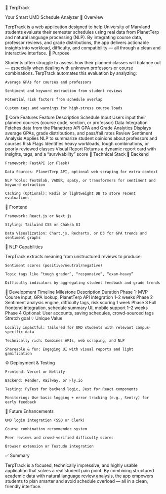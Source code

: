 🧠 TerpTrack

Your Smart UMD Schedule Analyzer
📌 Overview

TerpTrack is a web application designed to help University of Maryland students evaluate their semester schedules using real data from PlanetTerp and natural language processing (NLP). By integrating course data, professor reviews, and grade distributions, the app delivers actionable insights into workload, difficulty, and compatibility — all through a clean and interactive interface.
🎯 Purpose

Students often struggle to assess how their planned classes will balance out — especially when dealing with unknown professors or course combinations. TerpTrack automates this evaluation by analyzing:

    Average GPAs for courses and professors

    Sentiment and keyword extraction from student reviews

    Potential risk factors from schedule overlap

    Custom tags and warnings for high-stress course loads

🧱 Core Features
Feature	Description
Schedule Input	Users input their planned courses (course code, section, or professor)
Data Integration	Fetches data from the Planetterp API
GPA and Grade Analytics	Displays average GPAs, grade distributions, and pass/fail rates
Review Sentiment Analysis	Applies NLP to summarize student opinions about professors and courses
Risk Flags	Identifies heavy workloads, tough combinations, or poorly reviewed classes
Visual Report	Returns a dynamic report card with insights, tags, and a “survivability” score
🔌 Technical Stack
🔹 Backend

    Framework: FastAPI (or Flask)

    Data Sources: PlanetTerp API, optional web scraping for extra context

    NLP Tools: TextBlob, VADER, spaCy, or transformers for sentiment and keyword extraction

    Caching (Optional): Redis or lightweight DB to store recent evaluations

🔹 Frontend

    Framework: React.js or Next.js

    Styling: Tailwind CSS or Chakra UI

    Data Visualization: Chart.js, Recharts, or D3 for GPA trends and sentiment graphs

🧠 NLP Capabilities

TerpTrack extracts meaning from unstructured reviews to produce:

    Sentiment scores (positive/neutral/negative)

    Topic tags like “tough grader”, “responsive”, “exam-heavy”

    Difficulty indicators by aggregating student feedback and grade trends

🚀 Development Timeline
Milestone	Description	Duration
Phase 1: MVP	Course input, GPA lookup, PlanetTerp API integration	1–2 weeks
Phase 2	Sentiment analysis engine, difficulty tags, risk scoring	1 week
Phase 3	Full frontend integration, schedule summary UI, mobile support	1–2 weeks
Phase 4	Optional: User accounts, saving schedules, crowd-sourced tags	Stretch goal
💡 Unique Value

    Locally impactful: Tailored for UMD students with relevant campus-specific data

    Technically rich: Combines APIs, web scraping, and NLP

    Shareable & fun: Engaging UI with visual reports and light gamification

⚙️ Deployment & Testing

    Frontend: Vercel or Netlify

    Backend: Render, Railway, or Fly.io

    Testing: PyTest for backend logic, Jest for React components

    Monitoring: Use basic logging + error tracking (e.g., Sentry) for early feedback

🔮 Future Enhancements

    UMD login integration (SSO or Clerk)

    Course combination recommender system

    Peer reviews and crowd-verified difficulty scores

    Browser extension or Testudo integration

✅ Summary

TerpTrack is a focused, technically impressive, and highly usable application that solves a real student pain point. By combining structured academic data with natural language review analysis, the app empowers students to plan smarter and avoid schedule overload — all in a clean, friendly interface.
